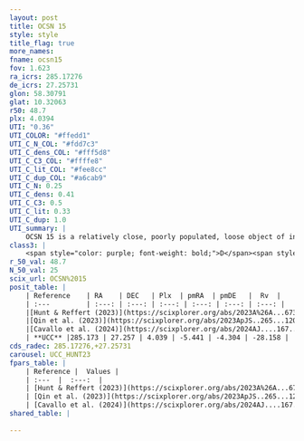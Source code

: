 ```yaml
---
layout: post
title: OCSN 15
style: style
title_flag: true
more_names: 
fname: ocsn15
fov: 1.623
ra_icrs: 285.17276
de_icrs: 27.25731
glon: 58.30791
glat: 10.32063
r50: 48.7
plx: 4.0394
UTI: "0.36"
UTI_COLOR: "#ffedd1"
UTI_C_N_COL: "#fdd7c3"
UTI_C_dens_COL: "#fff5d8"
UTI_C_C3_COL: "#ffffe8"
UTI_C_lit_COL: "#fee8cc"
UTI_C_dup_COL: "#a6cab9"
UTI_C_N: 0.25
UTI_C_dens: 0.41
UTI_C_C3: 0.5
UTI_C_lit: 0.33
UTI_C_dup: 1.0
UTI_summary: |
    OCSN 15 is a relatively close, poorly populated, loose object of intermediate C3 quality. It was recently reported in the literature.
class3: |
    <span style="color: purple; font-weight: bold;">D</span><span style="color: green; font-weight: bold;">A</span>
r_50_val: 48.7
N_50_val: 25
scix_url: OCSN%2015
posit_table: |
    | Reference    | RA    | DEC   | Plx  | pmRA  | pmDE   |  Rv  |
    | :---         | :---: | :---: | :---: | :---: | :---: | :---: |
    |[Hunt & Reffert (2023)](https://scixplorer.org/abs/2023A%26A...673A.114H) | 285.099 | 27.19 | 4.016 | -5.538 | -4.532 | -27.359 |
    |[Qin et al. (2023)](https://scixplorer.org/abs/2023ApJS..265...12Q) | 284.96 | 27.34 | 3.88 | -5.05 | -4.03 | -25.61 |
    |[Cavallo et al. (2024)](https://scixplorer.org/abs/2024AJ....167...12C) | 284.557 | 27.003 | 4.02 | -- | -- | -- |
    | **UCC** |285.173 | 27.257 | 4.039 | -5.441 | -4.304 | -28.158 | 
cds_radec: 285.17276,+27.25731
carousel: UCC_HUNT23
fpars_table: |
    | Reference |  Values |
    | :---  |  :---:  |
    | [Hunt & Reffert (2023)](https://scixplorer.org/abs/2023A%26A...673A.114H) | `AV50=0.199, diffAV50=0.329, MOD50=6.97, logAge50=8.158` |
    | [Qin et al. (2023)](https://scixplorer.org/abs/2023ApJS..265...12Q) | `E(B-V)=0.2, m-M=7.46, logt=8.1` |
    | [Cavallo et al. (2024)](https://scixplorer.org/abs/2024AJ....167...12C) | `AV50=0.61, dMod50=7.09, logAge50=8.13, [Fe/H]50=0.38` |
shared_table: |
    
---
```

